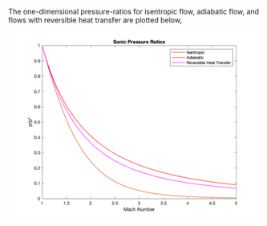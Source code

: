 The one-dimensional pressure-ratios for isentropic flow, adiabatic flow, and flows with reversible heat transfer are plotted below, 
<center>
<img src="SonicPressureRatios.png" alt="drawing" width="500"/>
  </center>


